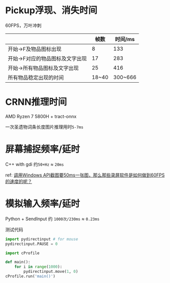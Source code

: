 # Pickup浮现、消失时间

60FPS，万叶冲刺

||帧数|时间/ms|
|-|-|-|
|开始->F及物品图标出现|8|133|
|开始->F对应的物品图标及文字出现|17|283|
|开始->所有物品图标及文字出现|25|416|
|所有物品稳定出现的时间|18~40|300~666|

# CRNN推理时间

AMD Ryzen 7 5800H + tract-onnx

一次圣遗物词条长度图片推理用时`5-7ms`


# 屏幕捕捉频率/延时

C++ with gdi 约`50+Hz` ≈ `20ms` 

ref: [调用Windows API截图要50ms一张图，那么那些录屏软件是如何做到60FPS的速度的呢？](https://www.zhihu.com/question/267207676/answer/320151035)

# 模拟输入频率/延时

Python + SendInput 约 `1000次/230ms` ≈ `0.23ms`

测试代码
```python
import pydirectinput # for mouse
pydirectinput.PAUSE = 0

import cProfile

def main():
    for i in range(1000):
        pydirectinput.move(1, 0)
cProfile.run('main()')
```